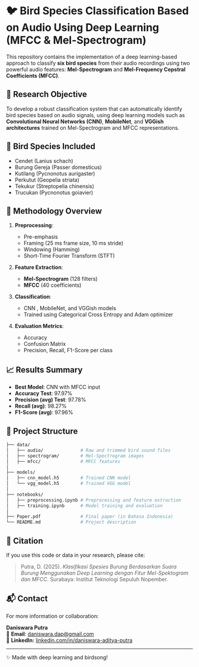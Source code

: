# 🐦 Bird Species Classification Based on Audio Using Deep Learning (MFCC & Mel-Spectrogram)

This repository contains the implementation of a deep learning-based approach to classify **six bird species** from their audio recordings using two powerful audio features: **Mel-Spectrogram** and **Mel-Frequency Cepstral Coefficients (MFCC)**.

## 📌 Research Objective

To develop a robust classification system that can automatically identify bird species based on audio signals, using deep learning models such as **Convolutional Neural Networks (CNN)**, **MobileNet**, and **VGGish architectures** trained on Mel-Spectrogram and MFCC representations.

## 🐤 Bird Species Included

- Cendet (Lanius schach)
- Burung Gereja (Passer domesticus)
- Kutilang (Pycnonotus aurigaster)
- Perkutut (Geopelia striata)
- Tekukur (Streptopelia chinensis)
- Trucukan (Pycnonotus goiavier)

## 🧠 Methodology Overview

1. **Preprocessing**:
   - Pre-emphasis
   - Framing (25 ms frame size, 10 ms stride)
   - Windowing (Hamming)
   - Short-Time Fourier Transform (STFT)

2. **Feature Extraction**:
   - **Mel-Spectrogram** (128 filters)
   - **MFCC** (40 coefficients)

3. **Classification**:
   - CNN , MobileNet, and VGGish models
   - Trained using Categorical Cross Entropy and Adam optimizer

4. **Evaluation Metrics**:
   - Accuracy
   - Confusion Matrix
   - Precision, Recall, F1-Score per class

## 📈 Results Summary

- **Best Model**: CNN with MFCC input
- **Accuracy Test**: 97.97%
- **Precision (avg) Test**: 97.78%
- **Recall (avg)**: 98.27%
- **F1-Score (avg)**: 97.96%

## 📂 Project Structure

```bash
├── data/
│   ├── audio/              # Raw and trimmed bird sound files
│   ├── spectrogram/        # Mel-Spectrogram images
│   ├── mfcc/               # MFCC features
│
├── models/
│   ├── cnn_model.h5        # Trained CNN model
│   └── vgg_model.h5        # Trained VGG model
│
├── notebooks/
│   ├── preprocessing.ipynb # Preprocessing and feature extraction
│   ├── training.ipynb      # Model training and evaluation
│
├── Paper.pdf               # Final paper (in Bahasa Indonesia)
└── README.md               # Project description

```
## 🔗 Citation

If you use this code or data in your research, please cite:

> Putra, D. (2025). *Klasifikasi Spesies Burung Berdasarkan Suara Burung Menggunakan Deep Learning dengan Fitur Mel-Spektogram dan MFCC*. Surabaya: Institut Teknologi Sepuluh Nopember.

## 📬 Contact

For more information or collaboration:

**Daniswara Putra**  
📧 **Email**: daniswara.dap@gmail.com  
🐙 **LinkedIn:** [linkedin.com/in/daniswara-aditya-putra](https://www.linkedin.com/in/daniswara-aditya-putra)

---

✨ Made with deep learning and birdsong!

